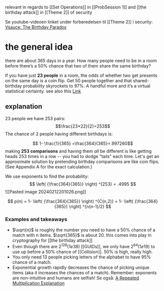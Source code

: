 relevant in regards to [[Set Operations]] in [[ProbSession 1]]
and [[the birthday attack]] in [[Theme 2]] of security

Se youtube-videoen linket under forberedelsen til [[Theme 2]] i security: [Vsauce: The Birthday Paradox](https://www.youtube.com/watch?v=ofTb57aZHZs)

# the general idea
there are about 365 days in a year. How many people need to be in a room before there’s a 50% chance that two of them share the same birthday?

If you have just **23 people** in a room, the odds of whether two get presents on the same day is a coin flip. Get 50 people together and that shared-birthday probability skyrockets to 97%. A handful more and it’s a virtual statistical certainty. see also this [Link](https://www.scientificamerican.com/article/bring-science-home-probability-birthday-paradox/#:~:text=Due%20to%20probability%2C%20sometimes%20an,Don't%20believe%20it's%20true%3F)

## explanation
23 people we have 253 pairs:
$$\frac{23*22}{2}=253$$
The chance of 2 people having different birthdays is:

$$ 1- \frac{1}{365} =\frac{364}{365}=.997260$$
making **253 comparisons** and having them _all_ be different is like getting heads 253 times in a row -- you had to dodge "tails" each time. Let's get an approximate solution by pretending birthday comparisons are like coin flips. (See Appendix A for the exact calculation.)

We use exponents to find the probability:
$$ \left( {\frac{364}{365}} \right) ^{253} = .4995  $$
![[Pasted image 20240212201026.png]]

$$ p(n) = 1- \left( {\frac{364}{365}} \right) ^{C(n,2)} = 1- \left( {\frac{364}{365}} \right) ^{n(n-1)/2}  $$
### Examples and takeaways
- $\sqrt{n}$ is roughly the number you need to have a 50% chance of a match with n items. $\sqrt{365}$ is about 20. this comes into play in cryptography for [[the birthday attack]]
- Even though there are $2^{128}(1e38)$ [[GUIDs]], we only have $2^{64}(1e19)$ to use up before a 50% chance of [[Collision]]. 50% is high, really high.
- You only need 13 people picking letters of the alphabet to have 95% chance of a match.
- Exponential growth rapidly decreases the chance of picking unique items (aka it increases the chances of a match). Remember: exponents are non-intuitive and humans are selfish!
Se også: [A Repeated Multiplication Explanation](<https://betterexplained.com/articles/understanding-the-birthday-paradox/#:~:text=Appendix%20A%3A%20Repeated%20Multiplication%20Explanation%20(Exact%20Formula)>)
